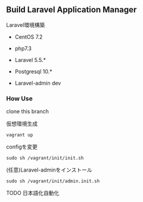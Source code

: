 ## Build Laravel Application Manager
Laravel環境構築
* CentOS 7.2
* php7.3
* Laravel 5.5.*
* Postgresql 10.*

* Laravel-admin dev

### How Use
clone this branch

仮想環境生成

`
vagrant up
`

configを変更

`
sudo sh /vagrant/init/init.sh
`

(任意)Laravel-adminをインストール

`
sudo sh /vagrant/init/admin.init.sh 
`

TODO
日本語化自動化
